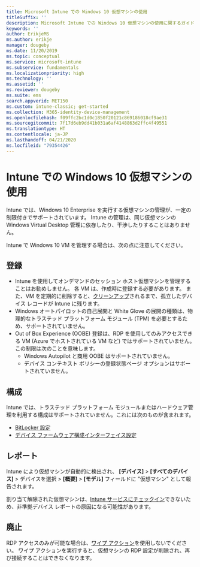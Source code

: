 ```yaml
---
title: Microsoft Intune での Windows 10 仮想マシンの使用
titleSuffix: ''
description: Microsoft Intune での Windows 10 仮想マシンの使用に関するガイドライン
keywords: ''
author: ErikjeMS
ms.author: erikje
manager: dougeby
ms.date: 11/20/2019
ms.topic: conceptual
ms.service: microsoft-intune
ms.subservice: fundamentals
ms.localizationpriority: high
ms.technology: ''
ms.assetid: ''
ms.reviewer: dougeby
ms.suite: ems
search.appverid: MET150
ms.custom: intune-classic; get-started
ms.collection: M365-identity-device-management
ms.openlocfilehash: f09ffc2bc1d0c1850f20121c869186018cf9ae31
ms.sourcegitcommit: 7f17d6eb9dd41b031a6af4148863d2ffc4f49551
ms.translationtype: HT
ms.contentlocale: ja-JP
ms.lasthandoff: 04/21/2020
ms.locfileid: "79354426"
---
```

# <a name="using-windows-10-virtual-machines-with-intune"></a>Intune での Windows 10 仮想マシンの使用

Intune では、Windows 10 Enterprise を実行する仮想マシンの管理が、一定の制限付きでサポートされています。 Intune の管理は、同じ仮想マシンの Windows Virtual Desktop 管理に依存したり、干渉したりすることはありません。

Intune で Windows 10 VM を管理する場合は、次の点に注意してください。

## <a name="enrollment"></a>登録
- Intune を使用してオンデマンドのセッション ホスト仮想マシンを管理することはお勧めしません。 各 VM は、作成時に登録する必要があります。 また、VM を定期的に削除すると、[クリーンアップ](../remote-actions/devices-wipe.md#automatically-delete-devices-with-cleanup-rules)されるまで、孤立したデバイス レコードが Intune に残ります。 
- Windows オートパイロットの自己展開と White Glove の展開の種類は、物理的なトラステッド プラットフォーム モジュール (TPM) を必要とするため、サポートされていません。 
- Out of Box Experience (OOBE) 登録は、RDP を使用してのみアクセスできる VM (Azure でホストされている VM など) ではサポートされていません。 この制限は次のことを意味します。
    - Windows Autopilot と商用 OOBE はサポートされていません。
    - デバイス コンテキスト ポリシーの登録状態ページ オプションはサポートされていません。

## <a name="configuration"></a>構成
Intune では、トラステッド プラットフォーム モジュールまたはハードウェア管理を利用する構成はサポートされていません。これには次のものが含まれます。
- [BitLocker 設定](../configuration/device-profiles.md#endpoint-protection)
- [デバイス ファームウェア構成インターフェイス設定](../configuration/device-profiles.md#device-firmware-configuration-interface)

## <a name="reporting"></a>レポート
Intune により仮想マシンが自動的に検出され、 **[デバイス]**  >  **[すべてのデバイス]** > デバイスを選択 > **[概要]**  >  **[モデル]** フィールドに "仮想マシン" として報告されます。 

割り当て解除された仮想マシンは、[Intune サービスにチェックイン](../configuration/device-profile-troubleshoot.md#how-long-does-it-take-for-devices-to-get-a-policy-profile-or-app-after-they-are-assigned)できないため、非準拠デバイス レポートの原因になる可能性があります。

## <a name="retirement"></a>廃止
RDP アクセスのみが可能な場合は、[ワイプ アクション](../remote-actions/devices-wipe.md#wipe)を使用しないでください。 ワイプ アクションを実行すると、仮想マシンの RDP 設定が削除され、再び接続することはできなくなります。


